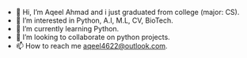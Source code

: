 - 👋 Hi, I’m Aqeel Ahmad and i just graduated from college (major: CS).
- 👀 I’m interested in Python, A.I, M.L, CV, BioTech.
- 🌱 I’m currently learning Python.
- 💞️ I’m looking to collaborate on python projects.
- 📫 How to reach me aqeel4622@outlook.com.

<!---
GuywithSpectacles/GuywithSpectacles is a ✨ special ✨ repository because its `README.md` (this file) appears on your GitHub profile.
You can click the Preview link to take a look at your changes.
--->
